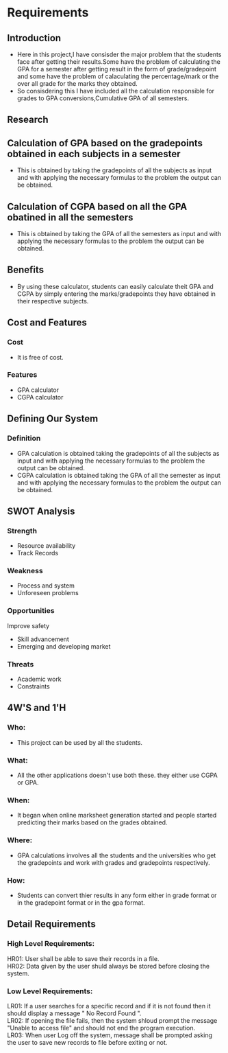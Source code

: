 # Requirements
## Introduction
* Here in this project,I have consisder the major problem that the students face after getting their results.Some have the problem of calculating the GPA for a semester after getting result in the form of grade/gradepoint and some have the problem of calaculating the percentage/mark or the over all grade for the marks they obtained.
* So consisdering this I have included all the calculation responsible for grades to GPA conversions,Cumulative GPA of all semesters.
## Research
## Calculation of GPA based on the gradepoints obtained in each subjects in a semester
* This is obtained by taking the gradepoints of all the subjects as input and with applying the necessary formulas to the problem the output can be obtained.
## Calculation of CGPA based on all the GPA obatined in all the semesters
* This is obtained by taking the GPA of all the semesters as input and with applying the necessary formulas to the problem the output can be obtained.
## Benefits
* By using these calculator, students can easily calculate theit GPA and CGPA by simply entering the marks/gradepoints they have obtained in their respective subjects.
## Cost and Features
### Cost
* It is free of cost.
### Features
* GPA calculator
* CGPA calculator
## Defining Our System
### Definition
* GPA calculation is obtained taking the gradepoints of all the subjects as input and with applying the necessary formulas to the problem the output can be obtained. 
* CGPA calculation is obtained taking the GPA of all the semester as input and with applying the necessary formulas to the problem the output can be obtained.
## SWOT Analysis
### Strength
* Resource availability
* Track Records
### Weakness
* Process and system
* Unforeseen problems
### Opportunities
Improve safety
* Skill advancement
* Emerging and developing market
### Threats
* Academic work
* Constraints
## 4W'S and 1'H
### Who:
* This project can be used by all the students.
### What:
* All the other applications doesn't use both these. they either use CGPA or GPA.
### When:
* It began when online marksheet generation started and people started predicting their marks based on the grades obtained.
### Where:
* GPA calculations involves all the students and the universities who get the gradepoints and work with grades and gradepoints respectively.
### How:
* Students can convert thier results in any form either in grade format or in the gradepoint format or in the gpa format.
## Detail Requirements
### High Level Requirements:
HR01: User shall be able to save their records in a file.                       
HR02: Data given by the user shuld always be stored before closing the system.                                                                           
### Low Level Requirements:
LR01: If a user searches for a specific record and if it is not found then it should display a message " No Record Found ".                    
LR02: If opening the file fails, then the system shloud prompt the message "Unable to access file" and should not end the program execution.   
LR03: When user Log off the system, message shall be prompted asking the user to save new records to file before exiting or not. 
